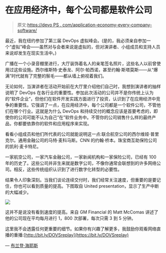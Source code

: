 # 在应用经济中，每个公司都是软件公司

> 原文:[https://devo PS . com/application-economy-every-company-software/](https://devops.com/application-economy-every-company-software/)

最近，我在纽约参加了第三届 DevOps 虚拟峰会。(是的，我必须亲自参加一个“虚拟”峰会——虽然对与会者来说是虚拟的，但对演讲者、小组成员和支持人员来说却发生在现实生活中。)

广播在一个小录音棚里进行，大厅装饰着名人的亲笔签名照片，这些名人以前曾使用过这些设施。西尔维斯特·史泰龙、阿尔·帕西诺，甚至约翰·斯塔莫斯——从“爆满”时代就有了完整的鬃毛——都从墙上俯视着我们。

无论如何，当演讲者在活动开始前在大厅里介绍他们自己时，我想到演讲者的抽样说明了 DevOps 在各行业的重要性。参加此次活动的公司并不是你传统上认为的“软件企业”，但他们在软件开发实践方面进行了投资，认识到了在应用经济中竞争的重要性。它强调了一点，在应用经济中，每个公司都是一个软件公司，不管他们在哪个行业。这就是为什么 DevOps 和持续交付的概念应该是首要考虑的，即使你的公司可能不认为自己“在”软件业务中。不管你的公司销售什么样的最终产品，你都要依靠你的软件和应用程序来实现。

看看小组成员和他们所代表的公司就能说明这一点:联合航空公司的西尔维娅·普里克尔。通用金融公司的马特·麦科马斯。CNN 的约翰·桥本。珠宝商互助保险公司的凯利·麦卡特尼。

一家航空公司，一家汽车金融公司，一家新闻机构和一家保险公司，已经有 100 年的历史了。这些公司并非生来就是数字公司，不像你通常会联想到的许多网络公司。相反，这些传统组织认识到了进行数字化转型的必要性。

结果令人印象深刻。当我们谈论连续交付时，我们经常关注速度，但重要的是要记住，你也可以看到质量的提高。下图取自 United presentation，显示了生产中断的大幅减少。

![](../Images/ac804f05546a5c9bf8929739ecf4973f.png)

这并不是说没有看到速度的提高。来自 GM Financial 的 Matt McComas 讲述了他的公司现在平均每月进行 1，800 次部署，每次只需 3 到 5 分钟。

这里我不会透露任何更重要的细节。如果你有兴趣了解更多，我鼓励你观看网络直播的重播:[http://bit.ly/DOVSreplay](https://bit.ly/DOVSreplay)

— [布兰登·海耶斯](https://devops.com/author/brendan-hayes/)